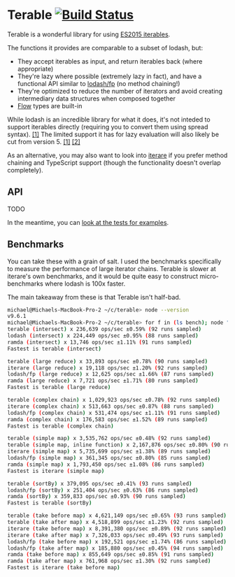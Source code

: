 # Terable [![Build Status](https://travis-ci.org/mwiencek/terable.svg?branch=master)](https://travis-ci.org/mwiencek/terable)

Terable is a wonderful library for using [ES2015 iterables](https://developer.mozilla.org/en-US/docs/Web/JavaScript/Reference/Iteration_protocols).

The functions it provides are comparable to a subset of lodash, but:

 * They accept iterables as input, and return iterables back (where appropriate)
 * They're lazy where possible (extremely lazy in fact), and have a functional API similar to [lodash/fp](https://github.com/lodash/lodash/wiki/FP-Guide) (no method chaining!)
 * They're optimized to reduce the number of iterators and avoid creating intermediary data structures when composed together
 * [Flow](https://flow.org/) types are built-in

While lodash is an incredible library for what it does, it's not inteded to support iterables directly (requiring you to convert them using spread syntax). [[1]](https://github.com/lodash/lodash/issues/737#issuecomment-232161961) The limited support it has for lazy evaluation will also likely be cut from version 5. [[1]](https://github.com/lodash/lodash/issues/3262#issuecomment-315407743) [[2]](https://github.com/lodash/lodash/issues/3601#issuecomment-359351086)

As an alternative, you may also want to look into [iterare](https://github.com/felixfbecker/iterare) if you prefer method chaining and TypeScript support (though the functionality doesn't overlap completely).

## API

TODO

In the meantime, you can [look at the tests for examples](https://github.com/mwiencek/terable/blob/master/src/test).

## Benchmarks

You can take these with a grain of salt. I used the benchmarks specifically to measure the performance of large iterator chains. Terable is slower at iterare's own benchmarks, and it would be quite easy to construct micro-benchmarks where lodash is 100x faster.

The main takeaway from these is that Terable isn't half-bad.

```bash
michael@Michaels-MacBook-Pro-2 ~/c/terable> node --version
v9.6.1
michael@Michaels-MacBook-Pro-2 ~/c/terable> for f in (ls bench); node "bench/$f"; echo; end
terable (intersect) x 236,639 ops/sec ±0.59% (92 runs sampled)
lodash (intersect) x 224,449 ops/sec ±0.95% (88 runs sampled)
ramda (intersect) x 13,746 ops/sec ±1.11% (91 runs sampled)
Fastest is terable (intersect)

terable (large reduce) x 33,893 ops/sec ±0.78% (90 runs sampled)
iterare (large reduce) x 19,118 ops/sec ±1.20% (92 runs sampled)
lodash/fp (large reduce) x 12,625 ops/sec ±1.66% (87 runs sampled)
ramda (large reduce) x 7,721 ops/sec ±1.71% (80 runs sampled)
Fastest is terable (large reduce)

terable (complex chain) x 1,029,923 ops/sec ±0.78% (92 runs sampled)
iterare (complex chain) x 513,663 ops/sec ±0.87% (88 runs sampled)
lodash/fp (complex chain) x 531,474 ops/sec ±1.11% (91 runs sampled)
ramda (complex chain) x 176,583 ops/sec ±1.52% (89 runs sampled)
Fastest is terable (complex chain)

terable (simple map) x 3,535,762 ops/sec ±0.48% (92 runs sampled)
terable (simple map, inline function) x 2,167,876 ops/sec ±0.80% (90 runs sampled)
iterare (simple map) x 5,735,699 ops/sec ±1.38% (89 runs sampled)
lodash/fp (simple map) x 361,345 ops/sec ±0.80% (85 runs sampled)
ramda (simple map) x 1,793,450 ops/sec ±1.08% (86 runs sampled)
Fastest is iterare (simple map)

terable (sortBy) x 379,095 ops/sec ±0.41% (93 runs sampled)
lodash/fp (sortBy) x 251,404 ops/sec ±0.63% (86 runs sampled)
ramda (sortBy) x 359,833 ops/sec ±0.93% (90 runs sampled)
Fastest is terable (sortBy)

terable (take before map) x 4,621,149 ops/sec ±0.65% (93 runs sampled)
terable (take after map) x 4,518,899 ops/sec ±1.23% (92 runs sampled)
iterare (take before map) x 8,391,380 ops/sec ±0.89% (92 runs sampled)
iterare (take after map) x 7,326,033 ops/sec ±0.49% (93 runs sampled)
lodash/fp (take before map) x 192,521 ops/sec ±1.74% (86 runs sampled)
lodash/fp (take after map) x 185,880 ops/sec ±0.45% (94 runs sampled)
ramda (take before map) x 855,649 ops/sec ±0.85% (91 runs sampled)
ramda (take after map) x 761,968 ops/sec ±1.30% (92 runs sampled)
Fastest is iterare (take before map)
```
